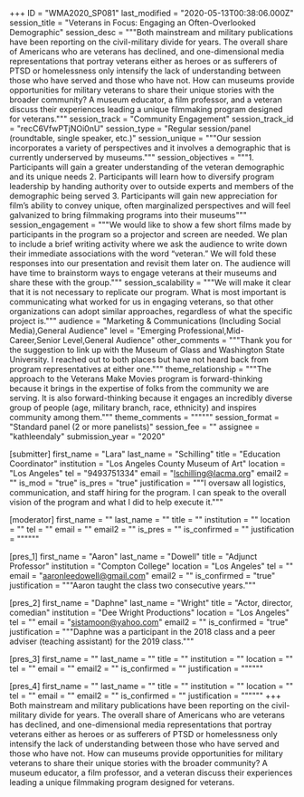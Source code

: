 +++
ID = "WMA2020_SP081"
last_modified = "2020-05-13T00:38:06.000Z"
session_title = "Veterans in Focus: Engaging an Often-Overlooked Demographic"
session_desc = """Both mainstream and military publications have been reporting on the civil-military divide for years. The overall share of Americans who are veterans has declined, and one-dimensional media representations that portray veterans either as heroes or as sufferers of PTSD or homelessness only intensify the lack of understanding between those who have served and those who have not. How can museums provide opportunities for military veterans to share their unique stories with the broader community? A museum educator, a film professor, and a veteran discuss their experiences leading a unique filmmaking program designed for veterans."""
session_track = "Community Engagement"
session_track_id = "recC6VfwPTjNOi0nU"
session_type = "Regular session/panel (roundtable, single speaker, etc.)"
session_unique = """Our session incorporates a variety of perspectives and it involves a demographic that is currently underserved by museums."""
session_objectives = """1. Participants will gain a greater understanding of the veteran demographic and its unique needs 2. Participants will learn how to diversify program leadership by handing authority over to outside experts and members of the demographic being served 3. Participants will gain new appreciation for film’s ability to convey unique, often marginalized perspectives and will feel galvanized to bring filmmaking programs into their museums"""
session_engagement = """We would like to show a few short films made by participants in the program so a projector and screen are needed. We plan to include a brief writing activity where we ask the audience to write down their immediate associations with the word “veteran.” We will fold these responses into our presentation and revisit them later on. The audience will have time to brainstorm ways to engage veterans at their museums and share these with the group."""
session_scalability = """We will make it clear that it is not necessary to replicate our program. What is most important is communicating what worked for us in engaging veterans, so that other organizations can adopt similar approaches, regardless of what the specific project is."""
audience = "Marketing & Communications (Including Social Media),General Audience"
level = "Emerging Professional,Mid-Career,Senior Level,General Audience"
other_comments = """Thank you for the suggestion to link up with the Museum of Glass and Washington State University. I reached out to both places but have not heard back from program representatives at either one."""
theme_relationship = """The approach to the Veterans Make Movies program is forward-thinking because it brings in the expertise of folks from the community we are serving. It is also forward-thinking because it engages an incredibly diverse group of people (age, military branch, race, ethnicity) and inspires community among them."""
theme_comments = """"""
session_format = "Standard panel (2 or more panelists)"
session_fee = ""
assignee = "kathleendaly"
submission_year = "2020"

[submitter]
first_name = "Lara"
last_name = "Schilling"
title = "Education Coordinator"
institution = "Los Angeles County Museum of Art"
location = "Los Angeles"
tel = "9493751334"
email = "lschilling@lacma.org"
email2 = ""
is_mod = "true"
is_pres = "true"
justification = """I oversaw all logistics, communication, and staff hiring for the program. I can speak to the overall vision of the program and what I did to help execute it."""

[moderator]
first_name = ""
last_name = ""
title = ""
institution = ""
location = ""
tel = ""
email = ""
email2 = ""
is_pres = ""
is_confirmed = ""
justification = """"""

[pres_1]
first_name = "Aaron"
last_name = "Dowell"
title = "Adjunct Professor"
institution = "Compton College"
location = "Los Angeles"
tel = ""
email = "aaronleedowell@gmail.com"
email2 = ""
is_confirmed = "true"
justification = """Aaron taught the class two consecutive years."""

[pres_2]
first_name = "Daphne"
last_name = "Wright"
title = "Actor, director, comedian"
institution = "Dee Wright Productions"
location = "Los Angeles"
tel = ""
email = "sistamoon@yahoo.com"
email2 = ""
is_confirmed = "true"
justification = """Daphne was a participant in the 2018 class and a peer adviser (teaching assistant) for the 2019 class."""

[pres_3]
first_name = ""
last_name = ""
title = ""
institution = ""
location = ""
tel = ""
email = ""
email2 = ""
is_confirmed = ""
justification = """"""

[pres_4]
first_name = ""
last_name = ""
title = ""
institution = ""
location = ""
tel = ""
email = ""
email2 = ""
is_confirmed = ""
justification = """"""
+++
Both mainstream and military publications have been reporting on the civil-military divide for years. The overall share of Americans who are veterans has declined, and one-dimensional media representations that portray veterans either as heroes or as sufferers of PTSD or homelessness only intensify the lack of understanding between those who have served and those who have not. How can museums provide opportunities for military veterans to share their unique stories with the broader community? A museum educator, a film professor, and a veteran discuss their experiences leading a unique filmmaking program designed for veterans.